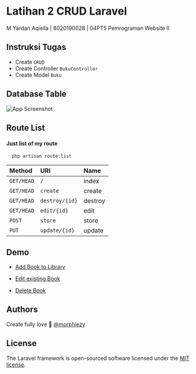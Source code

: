 
# Latihan 2 CRUD Laravel

M Yardan Aqiella | 8020190028 | 04PT5 Pemrograman Website II


## Instruksi Tugas

 - Create `CRUD`
 - Create Controller `BukuController`
 - Create Model `Buku`


## Database Table

![App Screenshot](https://elearning.unama.ac.id/pluginfile.php/59248/mod_assign/intro/Screen-Shot-2022-01-16-at-10.34.07.png)


## Route List

#### Just list of my route

```http
  php artisan route:list
```

| Method     | URI            | Name                       |
| :--------  | :------------- | :------------------------- |
| `GET/HEAD` | `/`            | index                      |
| `GET/HEAD` | `create`       | create                     |
| `GET/HEAD` | `destroy/{id}` | destroy                    |
| `GET/HEAD` | `edit/{id}`    | edit                       |
| `POST`     | `store`        | store                      |
| `PUT`      | `update/{id}`  | update                     |


## Demo

- [Add Book to Library](https://i.ibb.co/BK2Ng1P/add-book.gif)

- [Edit existing Book](https://i.ibb.co/8gFRB5C/edit-book.gif)

- [Delete Book](https://i.ibb.co/FmYV1G0/delete-book.gif)
## Authors

Create fully love 💖 [@morphiezy](https://github.com/morphiezy)
## License

The Laravel framework is open-sourced software licensed under the [MIT license](https://opensource.org/licenses/MIT).
